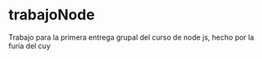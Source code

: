 # trabajoNode
Trabajo para la primera entrega grupal del curso de node js, hecho por la furia del cuy
